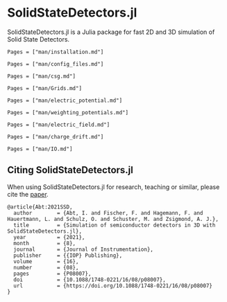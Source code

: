 # SolidStateDetectors.jl

SolidStateDetectors.jl is a Julia package for fast 2D and 3D simulation of Solid State Detectors.

```@contents
Pages = ["man/installation.md"]
```
```@contents
Pages = ["man/config_files.md"]
```
```@contents
Pages = ["man/csg.md"]
```
```@contents
Pages = ["man/Grids.md"]
```
```@contents
Pages = ["man/electric_potential.md"]
```
```@contents
Pages = ["man/weighting_potentials.md"]
```
```@contents
Pages = ["man/electric_field.md"]
```
```@contents
Pages = ["man/charge_drift.md"]
```
```@contents
Pages = ["man/IO.md"]
```

## Citing SolidStateDetectors.jl

When using SolidStateDetectors.jl for research, teaching or similar, please cite
the [paper](https://doi.org/10.1088/1748-0221/16/08/p08007).

```
@article{Abt:2021SSD,
  author        = {Abt, I. and Fischer, F. and Hagemann, F. and Hauertmann, L. and Schulz, O. and Schuster, M. and Zsigmond, A. J.},
  title         = {Simulation of semiconductor detectors in 3D with SolidStateDetectors.jl},
  year          = {2021},
  month         = {8},
  journal       = {Journal of Instrumentation},
  publisher     = {{IOP} Publishing},
  volume        = {16},
  number        = {08},
  pages         = {P08007},
  doi           = {10.1088/1748-0221/16/08/p08007},
  url           = {https://doi.org/10.1088/1748-0221/16/08/p08007}
}
```